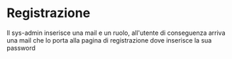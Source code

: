 # Registrazione
Il sys-admin inserisce una mail e un ruolo, all'utente di conseguenza arriva una mail che lo porta alla pagina di registrazione dove inserisce la sua password
